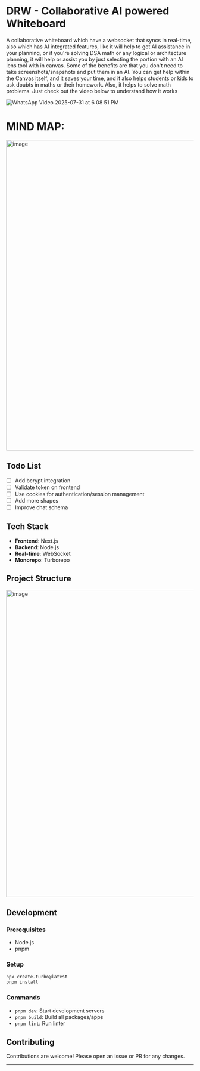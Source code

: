 
# DRW - Collaborative AI powered Whiteboard 
A collaborative whiteboard which have a websocket that syncs in real-time, also which has AI integrated features, like it will help to get AI assistance in your planning, or if you're solving DSA math or any logical or architecture planning, it will help or assist you by just selecting the portion with an AI lens tool with in canvas. Some of the benefits are that you don't need to take screenshots/snapshots and put them in an AI. You can get help within the Canvas itself, and it saves your time, and it also helps students or kids to ask doubts in maths or their homework. Also, it helps to solve math problems. Just check out the video below to understand how it works



![WhatsApp Video 2025-07-31 at 6 08 51 PM](https://github.com/user-attachments/assets/15af02ff-5c48-4b04-995a-5b0669999031)







# MIND MAP:

<img width="1173" height="832" alt="image" src="https://github.com/user-attachments/assets/038614cd-e490-4e37-abb0-7cf62c021112" />



## Todo List

- [ ] Add bcrypt integration  
- [ ] Validate token on frontend  
- [ ] Use cookies for authentication/session management  
- [ ] Add more shapes  
- [ ] Improve chat schema

## Tech Stack

- **Frontend**: Next.js
- **Backend**: Node.js
- **Real-time**: WebSocket
- **Monorepo**: Turborepo

## Project Structure
<img width="673" height="823" alt="image" src="https://github.com/user-attachments/assets/26812702-1654-45aa-bac6-e806daca777f" />



## Development

### Prerequisites
- Node.js
- pnpm

### Setup
```sh
npx create-turbo@latest
pnpm install
```

### Commands
- `pnpm dev`: Start development servers
- `pnpm build`: Build all packages/apps
- `pnpm lint`: Run linter


## Contributing

Contributions are welcome! Please open an issue or PR for any changes.

---

